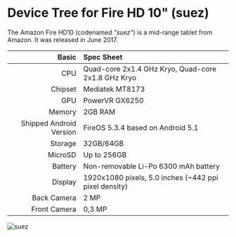 Device Tree for Fire HD 10" (suez)
===========================================

The Amazon Fire HD10 (codenamed _"suez"_) is a mid-range tablet from Amazon.
It was released in June 2017.


Basic   | Spec Sheet
-------:|:-------------------------
CPU     | Quad-core 2x1.4 GHz Kryo, Quad-core 2x1.8 GHz Kryo
Chipset | Mediatek MT8173
GPU     | PowerVR GX6250
Memory  | 2GB RAM
Shipped Android Version | FireOS 5.3.4 based on Android 5.1
Storage | 32GB/64GB
MicroSD | Up to 256GB
Battery | Non-removable Li-Po 6300 mAh battery
Display | 1920x1080 pixels, 5.0 inches (~442 ppi pixel density)
Back Camera  | 2 MP
Front Camera | 0,3 MP

![suez](https://www.moviles.com/fotos/amazon-fire-hd-10-2017-60332-g.jpeg "suez")
